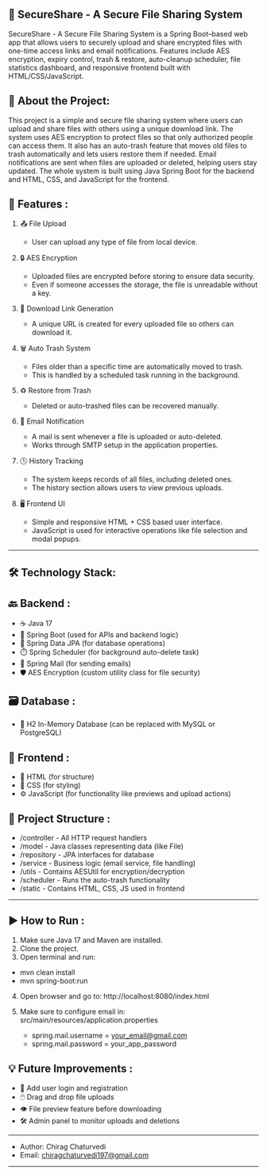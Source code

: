 🔐 SecureShare - A Secure File Sharing System
----------------------------------------------

SecureShare - A Secure File Sharing System  is a Spring Boot–based web app that allows users to securely upload and share encrypted files with one-time access links and email notifications. Features include AES encryption, expiry control, trash & restore, auto-cleanup scheduler, file statistics dashboard, and responsive frontend built with HTML/CSS/JavaScript.


📄 About the Project:
-----------------------

This project is a simple and secure file sharing system where users can upload and share files with others using a unique download link. The system uses AES encryption to protect files so that only authorized people can access them. It also has an auto-trash feature that moves old files to trash automatically and lets users restore them if needed. Email notifications are sent when files are uploaded or deleted, helping users stay updated. The whole system is built using Java Spring Boot for the backend and HTML, CSS, and JavaScript for the frontend.


🚀 Features :
--------------

1. 📤 File Upload
   - User can upload any type of file from local device.

2. 🔒 AES Encryption
   - Uploaded files are encrypted before storing to ensure data security.
   - Even if someone accesses the storage, the file is unreadable without a key.

3. 🔗 Download Link Generation
   - A unique URL is created for every uploaded file so others can download it.

4. 🗑️ Auto Trash System
   - Files older than a specific time are automatically moved to trash.
   - This is handled by a scheduled task running in the background.

5. ♻️ Restore from Trash
   - Deleted or auto-trashed files can be recovered manually.

6. 📧 Email Notification
   - A mail is sent whenever a file is uploaded or auto-deleted.
   - Works through SMTP setup in the application properties.

7. 🕓 History Tracking
   - The system keeps records of all files, including deleted ones.
   - The history section allows users to view previous uploads.

8. 🖥️ Frontend UI
   - Simple and responsive HTML + CSS based user interface.
   - JavaScript is used for interactive operations like file selection and modal popups.

----------------------------------

🛠️ Technology Stack:
---------------------

🔙 Backend :
-------------
- ☕ Java 17
- 🌱 Spring Boot (used for APIs and backend logic)
- 🧩 Spring Data JPA (for database operations)
- ⏱️ Spring Scheduler (for background auto-delete task)
- 📩 Spring Mail (for sending emails)
- 🛡️ AES Encryption (custom utility class for file security)

🗃️ Database :
-------------
- 💾 H2 In-Memory Database (can be replaced with MySQL or PostgreSQL)

🎨 Frontend :
--------------
- 🧱 HTML (for structure)
- 🎨 CSS (for styling)
- ⚙️ JavaScript (for functionality like previews and upload actions)

📁 Project Structure :
----------------------
- /controller - All HTTP request handlers
- /model - Java classes representing data (like File)
- /repository - JPA interfaces for database
- /service - Business logic (email service, file handling)
- /utils - Contains AESUtil for encryption/decryption
- /scheduler - Runs the auto-trash functionality
- /static - Contains HTML, CSS, JS used in frontend

----------------------------------

▶️ How to Run :
----------------
1. Make sure Java 17 and Maven are installed.
2. Clone the project.
3. Open terminal and run:

 -  mvn clean install
 -  mvn spring-boot:run

4. Open browser and go to:
   http://localhost:8080/index.html

5. Make sure to configure email in:
   src/main/resources/application.properties

   - spring.mail.username = your_email@gmail.com
   - spring.mail.password = your_app_password


💡 Future Improvements :
------------------------

- 👤 Add user login and registration
- 🖱️ Drag and drop file uploads
- 👁️ File preview feature before downloading
- 🛠️ Admin panel to monitor uploads and deletions

------------------------------------------
   - Author: Chirag Chaturvedi 
   - Email: chiragchaturvedi197@gmail.com
------------------------------------------
